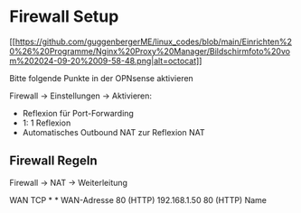 # Firewall Setup

[[https://github.com/guggenbergerME/linux_codes/blob/main/Einrichten%20%26%20Programme/Nginx%20Proxy%20Manager/Bildschirmfoto%20vom%202024-09-20%2009-58-48.png|alt=octocat]]

Bitte folgende Punkte in der OPNsense aktivieren

Firewall -> Einstellungen -> Aktivieren:

+ Reflexion für Port-Forwarding
+ 1: 1 Reflexion
+ Automatisches Outbound NAT zur Reflexion NAT

## Firewall Regeln

Firewall -> NAT -> Weiterleitung

WAN TCP * * WAN-Adresse 80 (HTTP) 192.168.1.50 80 (HTTP) Name
